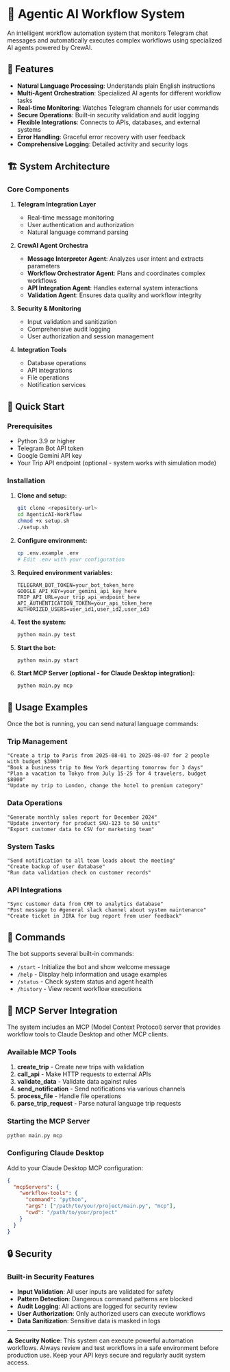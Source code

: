 # 🤖 Agentic AI Workflow System

An intelligent workflow automation system that monitors Telegram chat messages and automatically executes complex workflows using specialized AI agents powered by CrewAI.

## 🌟 Features

- **Natural Language Processing**: Understands plain English instructions
- **Multi-Agent Orchestration**: Specialized AI agents for different workflow tasks
- **Real-time Monitoring**: Watches Telegram channels for user commands
- **Secure Operations**: Built-in security validation and audit logging
- **Flexible Integrations**: Connects to APIs, databases, and external systems
- **Error Handling**: Graceful error recovery with user feedback
- **Comprehensive Logging**: Detailed activity and security logs

## 🏗️ System Architecture

### Core Components

1. **Telegram Integration Layer**
   - Real-time message monitoring
   - User authentication and authorization
   - Natural language command parsing

2. **CrewAI Agent Orchestra**
   - **Message Interpreter Agent**: Analyzes user intent and extracts parameters
   - **Workflow Orchestrator Agent**: Plans and coordinates complex workflows
   - **API Integration Agent**: Handles external system interactions
   - **Validation Agent**: Ensures data quality and workflow integrity

3. **Security & Monitoring**
   - Input validation and sanitization
   - Comprehensive audit logging
   - User authorization and session management

4. **Integration Tools**
   - Database operations
   - API integrations
   - File operations
   - Notification services

## 🚀 Quick Start

### Prerequisites

- Python 3.9 or higher
- Telegram Bot API token
- Google Gemini API key
- Your Trip API endpoint (optional - system works with simulation mode)

### Installation

1. **Clone and setup:**
   ```bash
   git clone <repository-url>
   cd AgenticAI-Workflow
   chmod +x setup.sh
   ./setup.sh
   ```

2. **Configure environment:**
   ```bash
   cp .env.example .env
   # Edit .env with your configuration
   ```

3. **Required environment variables:**
   ```env
   TELEGRAM_BOT_TOKEN=your_bot_token_here
   GOOGLE_API_KEY=your_gemini_api_key_here
   TRIP_API_URL=your_trip_api_endpoint_here
   API_AUTHENTICATION_TOKEN=your_api_token_here
   AUTHORIZED_USERS=user_id1,user_id2,user_id3
   ```

4. **Test the system:**
   ```bash
   python main.py test
   ```

5. **Start the bot:**
   ```bash
   python main.py start
   ```

6. **Start MCP Server (optional - for Claude Desktop integration):**
   ```bash
   python main.py mcp
   ```

## 💬 Usage Examples

Once the bot is running, you can send natural language commands:

### Trip Management
```
"Create a trip to Paris from 2025-08-01 to 2025-08-07 for 2 people with budget $3000"
"Book a business trip to New York departing tomorrow for 3 days"
"Plan a vacation to Tokyo from July 15-25 for 4 travelers, budget $8000"
"Update my trip to London, change the hotel to premium category"
```

### Data Operations
```
"Generate monthly sales report for December 2024"
"Update inventory for product SKU-123 to 50 units"
"Export customer data to CSV for marketing team"
```

### System Tasks
```
"Send notification to all team leads about the meeting"
"Create backup of user database"
"Run data validation check on customer records"
```

### API Integrations
```
"Sync customer data from CRM to analytics database"
"Post message to #general slack channel about system maintenance"
"Create ticket in JIRA for bug report from user feedback"
```

## 🔧 Commands

The bot supports several built-in commands:

- `/start` - Initialize the bot and show welcome message
- `/help` - Display help information and usage examples
- `/status` - Check system status and agent health
- `/history` - View recent workflow executions

## 🔌 MCP Server Integration

The system includes an MCP (Model Context Protocol) server that provides workflow tools to Claude Desktop and other MCP clients.

### Available MCP Tools

1. **create_trip** - Create new trips with validation
2. **call_api** - Make HTTP requests to external APIs
3. **validate_data** - Validate data against rules
4. **send_notification** - Send notifications via various channels
5. **process_file** - Handle file operations
6. **parse_trip_request** - Parse natural language trip requests

### Starting the MCP Server

```bash
python main.py mcp
```

### Configuring Claude Desktop

Add to your Claude Desktop MCP configuration:

```json
{
  "mcpServers": {
    "workflow-tools": {
      "command": "python",
      "args": ["/path/to/your/project/main.py", "mcp"],
      "cwd": "/path/to/your/project"
    }
  }
}
```

## 🔒 Security

### Built-in Security Features

- **Input Validation**: All user inputs are validated for safety
- **Pattern Detection**: Dangerous command patterns are blocked
- **Audit Logging**: All actions are logged for security review
- **User Authorization**: Only authorized users can execute workflows
- **Data Sanitization**: Sensitive data is masked in logs

---

**⚠️ Security Notice**: This system can execute powerful automation workflows. Always review and test workflows in a safe environment before production use. Keep your API keys secure and regularly audit system access.